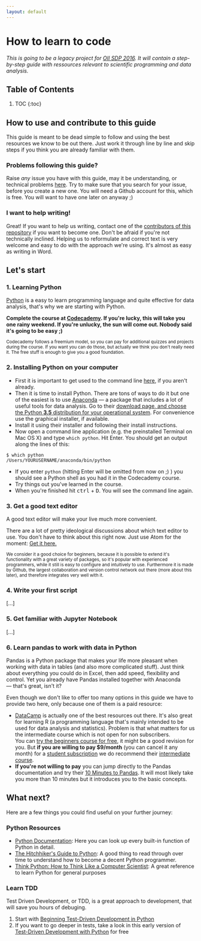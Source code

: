 ```yaml
---
layout: default
---
```


# How to learn to code

*This is going to be a legacy project for [OII SDP 2016](http://sdp.oii.ox.ac.uk). It will contain a step-by-step guide with ressources relevant to scientific programming and data analysis.*

## Table of Contents

1. TOC
{:toc}

## How to use and contribute to this guide

This guide is meant to be dead simple to follow and using the best resources we know to be out there. Just work it through line by line and skip steps if you think you are already familiar with them.

### Problems following this guide?

Raise *any* issue you have with this guide, may it be understanding, or technical problems [here](https://github.com/OII-SDP-2016/how-to-learn-to-code/issues). Try to make sure that you search for your issue, before you create a new one. You will need a Github account for this, which is free. You will want to have one later on anyway ;)

### I want to help writing!

Great! If you want to help us writing, contact one of the [contributors of this repository](https://github.com/OII-SDP-2016/how-to-learn-to-code/graphs/contributors) if you want to become one. Don't be afraid if you're not technically inclined. Helping us to reformulate and correct text is very welcome and easy to do with the approach we're using. It's almost as easy as writing in Word.

## Let's start

### 1. Learning Python

[Python](https://python.org) is a easy to learn programming language and quite effective for data analysis, that's why we are starting with Python.

**Complete the course at [Codecademy](https://www.codecademy.com/tracks/python). If you're lucky, this will take you one rainy weekend. If you're unlucky, the sun will come out. Nobody said it's going to be easy ;)**

<sup>Codecademy follows a freemium model, so you can pay for additional quizzes and projects during the course. If you want you can do those, but actually we think you don't really need it. The free stuff is enough to give you a good foundation.</sup>

### 2. Installing Python on your computer

* First it is important to get used to the command line [here](https://www.codecademy.com/courses/learn-the-command-line), if you aren't already.
* Then it is time to install Python. There are tons of ways to do it but one of the easiest is to use [Anaconda](https://www.continuum.io/anaconda) — a package that includes a lot of useful tools for data analysis. Go to their [download page, and choose the Python **3.5** distribution for your operational system](https://www.continuum.io/downloads). For convenience use the graphical installer, if available.
* Install it using their installer and following their install instructions.
* Now open a command line application (e.g. the preinstalled Terminal on Mac OS X) and type `which python`. Hit Enter. You should get an output along the lines of this:

```
$ which python
/Users/YOURUSERNAME/anaconda/bin/python
```

* If you enter `python` (hitting Enter will be omitted from now on ;) ) you should see a Python shell as you had it in the Codecademy course.
* Try things out you've learned in the course.
* When you're finished hit <kbd>ctrl</kbd> + <kbd>D</kbd>. You will see the command line again.

### 3. Get a good text editor
A good text editor will make your live much more convenient.

There are a lot of pretty ideological discussions about which text editor to use. You don't have to think about this right now. Just use Atom for the moment: [Get it here.](https://atom.io/)

<sup>We consider it a good choice for beginners, because it is possible to extend it's functionality with a great variety of packages, so it's popular with experienced programmers, while it still is easy to configure and intuitively to use. Furthermore it is made by Github, the largest collaboration and version control network out there (more about this later), and therefore integrates very well with it.</sup>

### 4. Write your first script
[...]

### 5. Get familiar with Jupyter Notebook
[...]

### 6. Learn pandas to work with data in Python
Pandas is a Python package that makes your life more pleasant when working with data in tables (and also more complicated stuff). Just think about everything you could do in Excel, then add speed, flexibility and control. Yet you already have Pandas installed together with Anaconda — that's great, isn't it?

Even though we don't like to offer too many options in this guide we have to provide two here, only because one of them is a paid resource:

* [DataCamp](https://www.datacamp.com/) is actually one of the best resources out there. It's also great for learning R (a programming language that's mainly intended to be used for data analysis and statistics). Problem is that what matters for us the intermediate course which is not open for non subscribers. <br>
You can [try the beginners course for free](https://campus.datacamp.com/courses/intro-to-python-for-data-science/chapter-1-python-basics?ex=1), it might be a good revision for you. But **if you are willing to pay $9/month** (you can cancel it any month) for a [student subscription](https://www.datacamp.com/enroll-student) we do recommend their [intermediate course](https://www.datacamp.com/courses/intermediate-python-for-data-science).
* **If you're not willing to pay** you can jump directly to the Pandas documentation and try their [10 Minutes to Pandas](http://pandas.pydata.org/pandas-docs/stable/10min.html). It will most likely take you more than 10 minutes but it  introduces you to the  basic concepts.

## What next?

Here are a few things you could find useful on your further journey:

### Python Resources

* [Python Documentation](https://docs.python.org/3.5/library/multiprocessing.html): Here you can look up every built-in function of Python in detail.
* [The Hitchhiker's Guide to Python](http://docs.python-guide.org/en/latest/): A good thing to read through over time to understand how to become a decent Python programmer.
* [Think Python: How to Think Like a Computer Scientist](http://www.greenteapress.com/thinkpython/thinkpython.html): A great reference to learn Python for general purposes

### Learn TDD

Test Driven Development, or TDD, is a great approach to development, that will save you hours of debuging.

1. Start with [Beginning Test-Driven Development in Python](http://code.tutsplus.com/tutorials/beginning-test-driven-development-in-python--net-30137)
2. If you want to go deeper in tests, take a look in this early version of [Test-Driven Development with Python](http://chimera.labs.oreilly.com/books/1234000000754/index.html) for free
